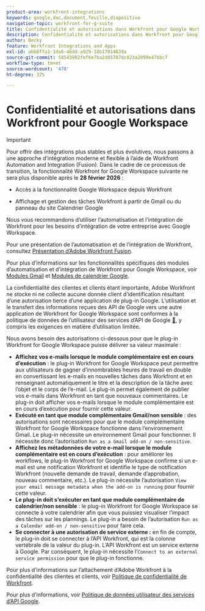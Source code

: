```yaml
---
product-area: workfront-integrations
keywords: google,doc,document,feuille,diapositive
navigation-topic: workfront-for-g-suite
title: Confidentialité et autorisations dans Workfront pour Google Workspace
description: Confidentialité et autorisations dans Workfront pour Google Workspace
author: Becky
feature: Workfront Integrations and Apps
exl-id: abb8ffa1-1da6-46dd-a929-18b17014839a
source-git-commit: 58543982fef6e7ba2d05787dc023a2099e47bbc7
workflow-type: tm+mt
source-wordcount: '478'
ht-degree: 32%

---
```


# Confidentialité et autorisations dans Workfront pour Google Workspace

>[!IMPORTANT]
>
>Pour offrir des intégrations plus stables et plus évolutives, nous passons à une approche d’intégration moderne et flexible à l’aide de Workfront Automation and Integration (Fusion). Dans le cadre de ce processus de transition, la fonctionnalité Workfront for Google Workspace suivante ne sera plus disponible après le **28 février 2026** :
>
>* Accès à la fonctionnalité Google Workspace depuis Workfront
>
>* Affichage et gestion des tâches Workfront à partir de Gmail ou du panneau du site Calendrier Google
>
>Nous vous recommandons d’utiliser l’automatisation et l’intégration de Workfront pour les besoins d’intégration de votre entreprise avec Google Workspace.
>
>Pour une présentation de l’automatisation et de l’intégration de Workfront, consultez [Présentation d’Adobe Workfront Fusion](https://experienceleague.adobe.com/fr/docs/workfront-fusion/using/get-started-with-fusion/understand-workfront-fusion/workfront-fusion-overview).
>
>Pour plus d’informations sur les fonctionnalités spécifiques des modules d’automatisation et d’intégration de Workfront pour Google Workspace, voir [Modules Gmail](https://experienceleague.adobe.com/fr/docs/workfront-fusion/using/references/apps-and-their-modules/third-party-app-connectors/gmail-modules) et [Modules de calendrier Google](https://experienceleague.adobe.com/fr/docs/workfront-fusion/using/references/apps-and-their-modules/third-party-app-connectors/google-calendar-modules).

La confidentialité des clientes et clients étant importante, Adobe Workfront ne stocke ni ne collecte aucune donnée client d’identification résultant d’une autorisation tierce d’une application de plug-in Google. L’utilisation et le transfert des informations reçues des API de Google vers une autre application de Workfront for Google Workspace sont conformes à la politique de données de l’utilisateur des services d’API de Google [&#128279;](https://developers.google.com/terms/api-services-user-data-policy), y compris les exigences en matière d’utilisation limitée.

Nous avons besoin des autorisations ci-dessous pour que le plug-in Workfront for Google Workspace puisse délivrer sa valeur maximale :

* **Affichez vos e-mails lorsque le module complémentaire est en cours d’exécution** : le plug-in Workfront for Google Workspace peut permettre aux utilisateurs de gagner d’innombrables heures de travail en double en convertissant les e-mails en nouvelles tâches dans Workfront et en renseignant automatiquement le titre et la description de la tâche avec l’objet et le corps de l’e-mail. Le plug-in permet également de publier vos e-mails dans Workfront en tant que nouveaux commentaires. Le plug-in doit afficher vos e-mails lorsque le module complémentaire est en cours d’exécution pour fournir cette valeur.
* **Exécuté en tant que module complémentaire Gmail/non sensible** : des autorisations sont nécessaires pour que le module complémentaire Workfront for Google Workspace fonctionne dans l’environnement Gmail. Le plug-in nécessite un environnement Gmail pour fonctionner. Il nécessite donc l’autorisation `Run as a Gmail add-on / non-sensitive`.
* **Affichez les métadonnées de votre e-mail lorsque le module complémentaire est en cours d’exécution** : pour améliorer les workflows, le plug-in Workfront for Google Workspace confirme si un e-mail est une notification Workfront et identifie le type de notification Workfront (nouvelle demande de travail, demande d’approbation, nouveau commentaire, etc.). Le plug-in nécessite l’autorisation `View your email message metadata when the add-on is running` pour fournir cette valeur.
* **Le plug-in doit s’exécuter en tant que module complémentaire de calendrier/non sensible** : le plug-in Workfront for Google Workspace se connecte à votre calendrier afin que vous puissiez visualiser l’impact des tâches sur les plannings. Le plug-in a besoin de l’autorisation `Run as a Calendar add-on / non-sensitive` pour faire cela.
* **Se connecter à une autorisation de service externe :** en fin de compte, le plug-in doit se connecter à l’API Workfront, qui est la colonne vertébrale de la valeur du plug-in. L’API Workfront est un service externe à Google. Par conséquent, le plug-in nécessite l’`Connect to an external service permission` pour que le plug-in fonctionne.

Pour plus d’informations sur l’attachement d’Adobe Workfront à la confidentialité des clientes et clients, voir [Politique de confidentialité de Workfront](https://www.adobe.com/content/dam/cc/en/legal/terms/enterprise/pdfs/Privacy-Notice-and-Privacy-Shield-Statement-Adobe-Workfront.pdf).

Pour plus d’informations, voir [Politique de données utilisateur des services d’API Google](https://developers.google.com/terms/api-services-user-data-policy).
